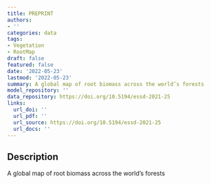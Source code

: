 ```yaml
---
title: PREPRINT
authors:
- ''
categories: data
tags:
- Vegetation
- RootMap
draft: false
featured: false
date: '2022-05-23'
lastmod: '2022-05-23'
summary: A global map of root biomass across the world’s forests
model_repository: ''
data_repository: https://doi.org/10.5194/essd-2021-25
links:
  url_doi: ''
  url_pdf: ''
  url_source: https://doi.org/10.5194/essd-2021-25
  url_docs: ''
---
```


## Description

A global map of root biomass across the world’s forests

